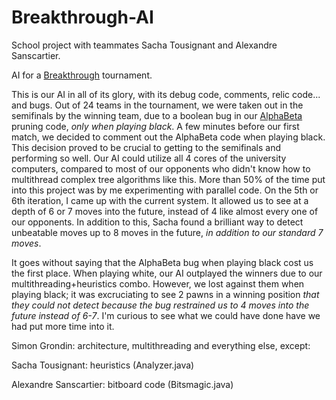Breakthrough-AI
===============

School project with teammates Sacha Tousignant and Alexandre Sanscartier.

AI for a [Breakthrough](http://en.wikipedia.org/wiki/Breakthrough_%28board_game%29) tournament.

This is our AI in all of its glory, with its debug code, comments, relic code... and bugs.
Out of 24 teams in the tournament, we were taken out in the semifinals by the winning team, due to a boolean bug in our [AlphaBeta](http://en.wikipedia.org/wiki/Alpha%E2%80%93beta_pruning) pruning code, *only when playing black*.
A few minutes before our first match, we decided to comment out the AlphaBeta code when playing black. This decision proved to be crucial to getting to the semifinals and performing so well. Our AI could utilize all 4 cores of the university computers, compared to most of our opponents who didn't know how to multithread complex tree algorithms like this. More than 50% of the time put into this project was by me experimenting with parallel code. On the 5th or 6th iteration, I came up with the current system. It allowed us to see at a depth of 6 or 7 moves into the future, instead of 4 like almost every one of our opponents. In addition to this, Sacha found a brilliant way to detect unbeatable moves up to 8 moves in the future, *in addition to our standard 7 moves*.

It goes without saying that the AlphaBeta bug when playing black cost us the first place. When playing white, our AI outplayed the winners due to our multithreading+heuristics combo. However, we lost against them when playing black; it was excruciating to see 2 pawns in a winning position *that they could not detect because the bug restrained us to 4 moves into the future instead of 6-7*. I'm curious to see what we could have done have we had put more time into it.

Simon Grondin: architecture, multithreading and everything else, except:

Sacha Tousignant: heuristics (Analyzer.java)

Alexandre Sanscartier: bitboard code (Bitsmagic.java)
